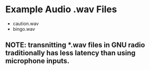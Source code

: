 # Example Audio .wav Files 
* caution.wav 
* bingo.wav

## NOTE: transnitting *.wav files in GNU radio traditionally has less latency than using microphone inputs.
